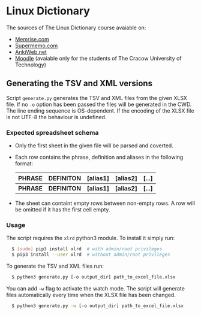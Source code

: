# Linux Dictionary

The sources of The Linux Dictionary course avaiable on:
 * [Memrise.com](https://www.memrise.com/course/2175263/linux-dictionary/)
 * [Supermemo.com](https://www.supermemo.com/en/course/linux_dictionary)
 * [AnkiWeb.net](https://ankiweb.net/shared/info/928166313)
 * [Moodle](http://elf2.pk.edu.pl/mod/glossary/view.php?id=68717) (avaiable only
 for the students of The Cracow University of Technology)

## Generating the TSV and XML versions

Script `generate.py` generates the TSV and XML files from the given XLSX file.
If no `-o` option has been passed the files will be generated in the CWD.
The line ending sequence is OS-dependent. If the encoding of the XLSX file is
not UTF-8 the behaviour is undefined.

### Expected spreadsheet schema

 * Only the first sheet in the given file will be parsed and coverted.
 * Each row contains the phrase, definition and aliases in the following format:

   |   PHRASE   |   DEFINITON   |   [alias1]   |   [alias2]   |   [...]   |
   | ---------- | ------------- | ------------ | ------------ | --------- |
   | **PHRASE** | **DEFINITON** | **[alias1]** | **[alias2]** | **[...]** |

 * The sheet can containt empty rows between non-empty rows. A row will be
   omitted if it has the first cell empty.

### Usage

The script requires the `xlrd` python3 module. To install it simply run:
```bash
  $ [sudo] pip3 install xlrd  # with admin/root privileges
  $ pip3 install --user xlrd  # without admin/root privileges
```

To generate the TSV and XML files run:
```bash
  $ python3 generate.py [-o output_dir] path_to_excel_file.xlsx
```

You can add `-w` flag to activate the watch mode. The script will generate files
automatically every time when the XLSX file has been changed.
```bash
  $ python3 generate.py -w [-o output_dir] path_to_excel_file.xlsx
```

